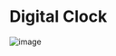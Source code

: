 # Digital Clock
![image](https://user-images.githubusercontent.com/98002602/229026419-861d2c10-13e8-4a4e-80c8-dab71f14c9ce.png)
